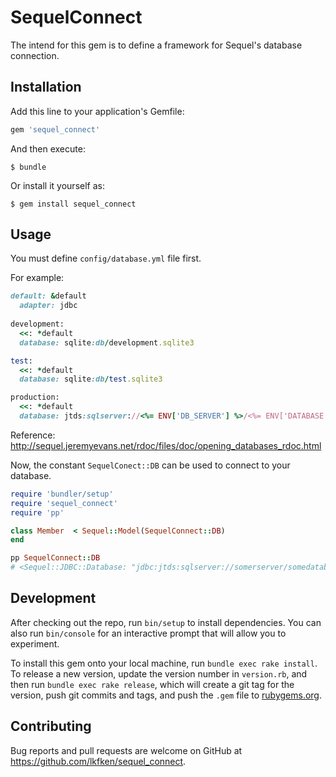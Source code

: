 # SequelConnect

The intend for this gem is to define a framework for Sequel's database connection.

## Installation

Add this line to your application's Gemfile:

```ruby
gem 'sequel_connect'
```

And then execute:

    $ bundle

Or install it yourself as:

    $ gem install sequel_connect

## Usage

You must define `config/database.yml` file first.

For example:
```ruby
default: &default
  adapter: jdbc
  
development:
  <<: *default
  database: sqlite:db/development.sqlite3

test:
  <<: *default
  database: sqlite:db/test.sqlite3

production:
  <<: *default
  database: jtds:sqlserver://<%= ENV['DB_SERVER'] %>/<%= ENV['DATABASE'] %>;user=<%= ENV['USER'] %>;password=<%= ENV['PASSWORD'] %>
```

Reference: http://sequel.jeremyevans.net/rdoc/files/doc/opening_databases_rdoc.html

Now, the constant `SequelConect::DB` can be used to connect to your database.

```ruby
require 'bundler/setup'
require 'sequel_connect'
require 'pp'

class Member  < Sequel::Model(SequelConnect::DB)
end

pp SequelConnect::DB
# <Sequel::JDBC::Database: "jdbc:jtds:sqlserver://somerserver/somedatabase" {"adapter"=>"jdbc", "database"=>"jtds:sqlserver://someserver/somedatabase"}>
```
## Development

After checking out the repo, run `bin/setup` to install dependencies. You can also run `bin/console` for an interactive prompt that will allow you to experiment.

To install this gem onto your local machine, run `bundle exec rake install`. To release a new version, update the version number in `version.rb`, and then run `bundle exec rake release`, which will create a git tag for the version, push git commits and tags, and push the `.gem` file to [rubygems.org](https://rubygems.org).

## Contributing

Bug reports and pull requests are welcome on GitHub at https://github.com/lkfken/sequel_connect.

